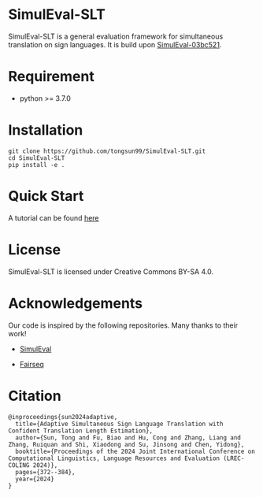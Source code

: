 # SimulEval-SLT
SimulEval-SLT is a general evaluation framework for simultaneous translation on sign languages. It is build upon [SimulEval-03bc521](https://github.com/facebookresearch/SimulEval/tree/03bc52105b47b42708bed0184ebc545651e808cf).

# Requirement
* python >= 3.7.0

# Installation
```
git clone https://github.com/tongsun99/SimulEval-SLT.git
cd SimulEval-SLT
pip install -e .
```

# Quick Start

A tutorial can be found [here](https://github.com/tongsun99/CTL/blob/master/README-waitk.md)

# License

SimulEval-SLT is licensed under Creative Commons BY-SA 4.0.

# Acknowledgements

Our code is inspired by the following repositories. Many thanks to their work!

- [SimulEval](https://github.com/facebookresearch/SimulEval)

- [Fairseq](https://github.com/facebookresearch/fairseq)

# Citation
```
@inproceedings{sun2024adaptive,
  title={Adaptive Simultaneous Sign Language Translation with Confident Translation Length Estimation},
  author={Sun, Tong and Fu, Biao and Hu, Cong and Zhang, Liang and Zhang, Ruiquan and Shi, Xiaodong and Su, Jinsong and Chen, Yidong},
  booktitle={Proceedings of the 2024 Joint International Conference on Computational Linguistics, Language Resources and Evaluation (LREC-COLING 2024)},
  pages={372--384},
  year={2024}
}
```
